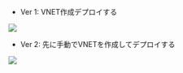 - Ver 1: VNET作成デプロイする

<a href="https://portal.azure.com/#create/Microsoft.Template/uri/https%3A%2F%2Fraw.githubusercontent.com%2Fkhoi-thinh%2Fhpc-edit%2Fmaster%2FNikko-HPC-Template.json"> <img src="http://azuredeploy.net/deploybutton.png"/></a>

- Ver 2: 先に手動でVNETを作成してデプロイする

<a href="https://portal.azure.com/#create/Microsoft.Template/uri/https%3A%2F%2Fraw.githubusercontent.com%2Fkhoi-thinh%2Fhpc-edit%2Fmaster%2FNo-VNET-ARM.json"> <img src="http://azuredeploy.net/deploybutton.png"/></a>
   

